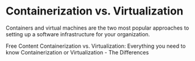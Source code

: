 # Containerization vs. Virtualization

Containers and virtual machines are the two most popular approaches to setting up a software infrastructure for your organization.

<ResourceGroupTitle>Free Content</ResourceGroupTitle>
<BadgeLink colorScheme='yellow' badgeText='Read' href='https://middleware.io/blog/containerization-vs-virtualization/'>Containerization vs. Virtualization: Everything you need to know</BadgeLink>
<BadgeLink badgeText='Watch' href='https://www.youtube.com/watch?v=1WnDHitznGY'>Containerization or Virtualization - The Differences </BadgeLink>
